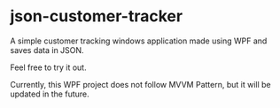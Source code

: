 # json-customer-tracker

A simple customer tracking windows application made using WPF and saves data in JSON.

Feel free to try it out.

Currently, this WPF project does not follow MVVM Pattern, but it will be updated in the future.
